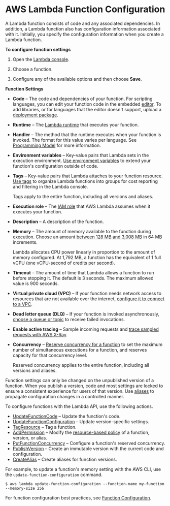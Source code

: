 # AWS Lambda Function Configuration<a name="resource-model"></a>

A Lambda function consists of code and any associated dependencies\. In addition, a Lambda function also has configuration information associated with it\. Initially, you specify the configuration information when you create a Lambda function\.

**To configure function settings**

1. Open the [Lambda console](https://console.aws.amazon.com/lambda)\.

1. Choose a function\.

1. Configure any of the available options and then choose **Save**\.

**Function Settings**
+ **Code** – The code and dependencies of your function\. For scripting languages, you can edit your function code in the embedded [editor](code-editor.md)\. To add libraries, or for languages that the editor doesn't support, upload a [deployment package](deployment-package-v2.md)\.
+ **Runtime** – The [Lambda runtime](lambda-runtimes.md) that executes your function\.
+ **Handler** – The method that the runtime executes when your function is invoked\. The format for this value varies per language\. See [Programming Model](programming-model-v2.md) for more information\.
+ **Environment variables** – Key\-value pairs that Lambda sets in the execution environment\. [ Use environment variables](env_variables.md) to extend your function's configuration outside of code\.
+ **Tags** – Key\-value pairs that Lambda attaches to your function resource\. [Use tags](tagging.md) to organize Lambda functions into groups for cost reporting and filtering in the Lambda console\.

  Tags apply to the entire function, including all versions and aliases\.
+ **Execution role** – The [IAM role](lambda-intro-execution-role.md) that AWS Lambda assumes when it executes your function\.
+ **Description** – A description of the function\.
+ **Memory** – The amount of memory available to the function during execution\. Choose an amount [between 128 MB and 3,008 MB](limits.md) in 64 MB increments\.

  Lambda allocates CPU power linearly in proportion to the amount of memory configured\. At 1,792 MB, a function has the equivalent of 1 full vCPU \(one vCPU\-second of credits per second\)\.
+ **Timeout** – The amount of time that Lambda allows a function to run before stopping it\. The default is 3 seconds\. The maximum allowed value is 900 seconds\.
+ **Virtual private cloud \(VPC\)** – If your function needs network access to resources that are not available over the internet, [configure it to connect to a VPC](configuration-vpc.md)\.
+ **Dead letter queue \(DLQ\)** – If your function is invoked asynchronously, [choose a queue or topic](invocation-async.md#dlq) to receive failed invocations\.
+ **Enable active tracing** – Sample incoming requests and [trace sampled requests with AWS X\-Ray](lambda-x-ray.md)\.
+ **Concurrency** – [Reserve concurrency for a function](per-function-concurrency.md) to set the maximum number of simultaneous executions for a function, and reserves capacity for that concurrency level\.

  Reserved concurrency applies to the entire function, including all versions and aliases\.

Function settings can only be changed on the unpublished version of a function\. When you publish a version, code and most settings are locked to ensure a consistent experience for users of that version\. Use [aliases](versioning-aliases.md) to propagate configuration changes in a controlled manner\.

To configure functions with the Lambda API, use the following actions\.
+ [UpdateFunctionCode](API_UpdateFunctionCode.md) – Update the function's code\.
+ [UpdateFunctionConfiguration](API_UpdateFunctionConfiguration.md) – Update version\-specific settings\.
+ [TagResource](API_TagResource.md) – Tag a function\.
+ [AddPermission](API_AddPermission.md) – Modify the [resource\-based policy](access-control-resource-based.md) of a function, version, or alias\.
+ [PutFunctionConcurrency](API_PutFunctionConcurrency.md) – Configure a function's reserved concurrency\.
+ [PublishVersion](API_PublishVersion.md) – Create an immutable version with the current code and configuration\.
+ [CreateAlias](API_CreateAlias.md) – Create aliases for function versions\.

For example, to update a function's memory setting with the AWS CLI, use the `update-function-configuration` command\.

```
$ aws lambda update-function-configuration --function-name my-function --memory-size 256
```

For function configuration best practices, see [Function Configuration](best-practices.md#function-configuration)\.